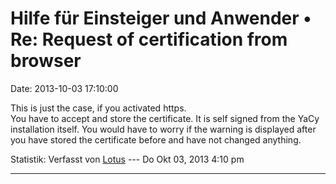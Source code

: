 Hilfe für Einsteiger und Anwender • Re: Request of certification from browser
=============================================================================

Date: 2013-10-03 17:10:00

This is just the case, if you activated https.\
You have to accept and store the certificate. It is self signed from the
YaCy installation itself. You would have to worry if the warning is
displayed after you have stored the certificate before and have not
changed anything.

Statistik: Verfasst von
[Lotus](http://forum.yacy-websuche.de/memberlist.php?mode=viewprofile&u=68)
--- Do Okt 03, 2013 4:10 pm

------------------------------------------------------------------------
